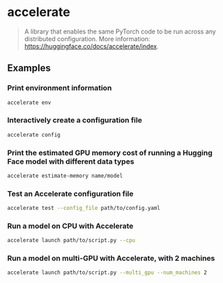 # accelerate

> A library that enables the same PyTorch code to be run across any distributed configuration. More information: <https://huggingface.co/docs/accelerate/index>.

## Examples

### Print environment information

```bash
accelerate env
```

### Interactively create a configuration file

```bash
accelerate config
```

### Print the estimated GPU memory cost of running a Hugging Face model with different data types

```bash
accelerate estimate-memory name/model
```

### Test an Accelerate configuration file

```bash
accelerate test --config_file path/to/config.yaml
```

### Run a model on CPU with Accelerate

```bash
accelerate launch path/to/script.py --cpu
```

### Run a model on multi-GPU with Accelerate, with 2 machines

```bash
accelerate launch path/to/script.py --multi_gpu --num_machines 2
```
